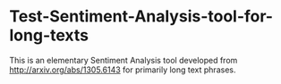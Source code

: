 # Test-Sentiment-Analysis-tool-for-long-texts
This is an elementary Sentiment Analysis tool developed from http://arxiv.org/abs/1305.6143 for primarily long text phrases.
